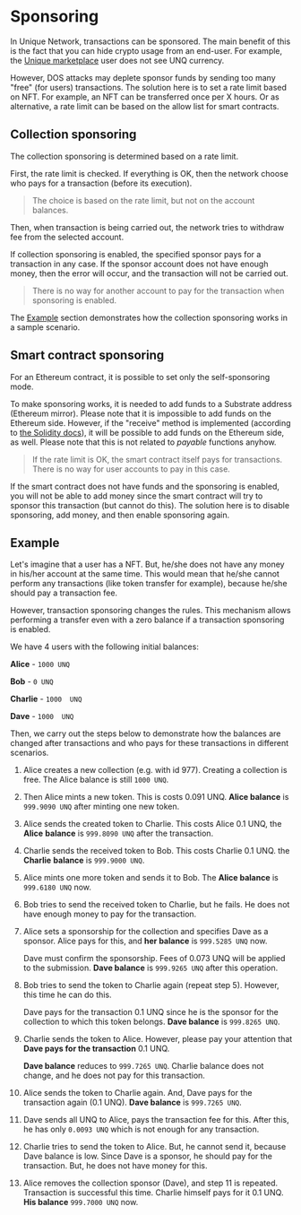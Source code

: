 # Sponsoring 

In Unique Network, transactions can be sponsored. The main benefit of this is the fact that you can hide crypto usage from an end-user. For example, the [Unique marketplace](https://unqnft.io) user does not see UNQ currency.

However, DOS attacks may deplete sponsor funds by sending too many "free" (for users) transactions. The solution here is to set a rate limit based on NFT.
For example, an NFT can be transferred once per X hours. Or as alternative, a rate limit can be based on the allow list for smart contracts.

## Collection sponsoring 

The collection sponsoring is determined based on a rate limit. 

First, the rate limit is checked. If everything is OK, then the network choose who pays for a transaction (before its execution). 

> The choice is based on the rate limit, but not on the account balances. 

Then, when transaction is being carried out, the network tries to withdraw fee from the selected account.

If collection sponsoring is enabled, the specified sponsor pays for a transaction in any case. If the sponsor account does not have enough money, then the error will occur, and the transaction will not be carried out. 

> There is no way for another account to pay for the transaction when sponsoring is enabled.  

The [Example](#example) section demonstrates how the collection sponsoring works in a sample scenario. 

## Smart contract sponsoring 

For an Ethereum contract, it is possible to set only the self-sponsoring mode. 

To make sponsoring works, it is needed to add funds to a Substrate address (Ethereum mirror). Please note that it is impossible to add funds on the Ethereum side. However, if the "receive" method is implemented (according to [the Solidity docs](https://docs.soliditylang.org/en/v0.8.14/contracts.html#receive-ether-function)), it will be possible to add funds on the Ethereum side, as well. Please note that this is not related to _payable_ functions anyhow. 

> If the rate limit is OK, the smart contract itself pays for transactions. There is no way for user accounts to pay in this case. 

If the smart contract does not have funds and the sponsoring is enabled, you will not be able to add money since the smart contract will try to sponsor this transaction (but cannot do this). The solution here is to disable sponsoring, add money, and then enable sponsoring again. 

## Example

Let's imagine that a user has a NFT. But, he/she does not have any money in his/her account at the same time. This would mean that he/she cannot perform any transactions (like token transfer for example), because he/she should pay a transaction fee.

However, transaction sponsoring changes the rules. This mechanism allows performing a transfer even with a zero balance if a transaction sponsoring is enabled.

We have 4 users with the following initial balances: 
 
**Alice** - `1000 UNQ`

**Bob** - `0 UNQ`

**Charlie** - `1000  UNQ`

**Dave** - `1000  UNQ`

Then, we carry out the steps below to demonstrate how the balances are changed after transactions and who pays for these transactions in different scenarios. 
 
1. Alice creates a new collection (e.g. with id 977). Creating a collection is free. The Alice balance is still `1000 UNQ`.
    
2. Then Alice mints a new token. This is costs 0.091 UNQ. **Alice balance** is `999.9090 UNQ` after minting one new token.


2. Alice sends the created token to Charlie. 
  This costs Alice 0.1 UNQ, the **Alice** **balance** is `999.8090 UNQ` after the transaction.


3. Charlie sends the received token to Bob. This costs Charlie 0.1 UNQ. the **Charlie** **balance** is `999.9000 UNQ`. 


4. Alice mints one more token and sends it to Bob. The **Alice balance** is `999.6180 UNQ` now.


5. Bob tries to send the received token to Charlie, but he fails. He does not have enough money to pay for the transaction. 


6. Alice sets a sponsorship for the collection and specifies Dave as a sponsor. Alice pays for this, and **her balance** is `999.5285 UNQ` now.

    Dave must confirm the sponsorship. Fees of 0.073 UNQ will be applied to the submission. **Dave balance** is `999.9265 UNQ` after this operation.


7. Bob tries to send the token to Charlie again (repeat step 5). However, this time he can do this. 

   Dave pays for the transaction 0.1 UNQ since he is the sponsor for the collection to which this token belongs. **Dave balance** is `999.8265 UNQ`.


8. Charlie sends the token to Аlice. However, please pay your attention that **Dave pays for the transaction** 0.1 UNQ. 
   
    **Dave balance** reduces to `999.7265 UNQ`. Charlie balance does not change, and he does not pay for this transaction. 


9. Аlice sends the token to Charlie again. And, Dave pays for the transaction again (0.1 UNQ). 
    **Dave balance** is `999.7265 UNQ`.


10. Dave sends all UNQ to Alice, pays the transaction fee for this. After this, he has only `0.0093 UNQ` which is not enough for any transaction.
 

11. Charlie tries to send the token to Alice. But, he cannot send it, because Dave balance is low. Since Dave is a sponsor, he should pay for the transaction. But, he does not have money for this.


12. Alice removes the collection sponsor (Dave), and step 11 is repeated. Transaction is successful this time. Charlie himself pays for it 0.1 UNQ. **His balance** `999.7000 UNQ` now.
